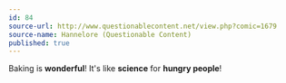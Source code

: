 ```yaml
---
id: 84
source-url: http://www.questionablecontent.net/view.php?comic=1679
source-name: Hannelore (Questionable Content)
published: true
---
```

 Baking is **wonderful**! It's like **science** for **hungry people**!
